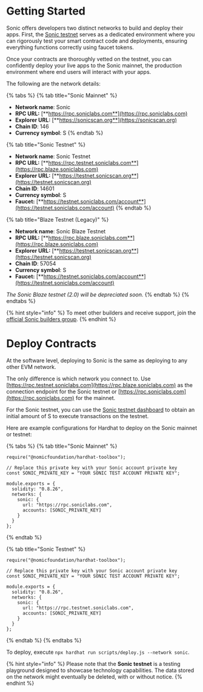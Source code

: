 # Getting Started

Sonic offers developers two distinct networks to build and deploy their apps. First, the [Sonic testnet](https://testnet.soniclabs.com/) serves as a dedicated environment where you can rigorously test your smart contract code and deployments, ensuring everything functions correctly using faucet tokens.

Once your contracts are thoroughly vetted on the testnet, you can confidently deploy your live apps to the Sonic mainnet, the production environment where end users will interact with your apps.

The following are the network details:

{% tabs %}
{% tab title="Sonic Mainnet" %}
* **Network name**: Sonic
* **RPC URL:** [**https://rpc.soniclabs.com**](https://rpc.soniclabs.com)
* **Explorer URL:** [**https://sonicscan.org**](https://sonicscan.org)
* **Chain ID**: 146
* **Currency symbol**: S
{% endtab %}

{% tab title="Sonic Testnet" %}
* **Network name**: Sonic Testnet
* **RPC URL:** [**https://rpc.testnet.soniclabs.com**](https://rpc.blaze.soniclabs.com)
* **Explorer URL:** [**https://testnet.sonicscan.org**](https://testnet.sonicscan.org)
* **Chain ID**: 14601
* **Currency symbol**: S
* **Faucet:** [**https://testnet.soniclabs.com/account**](https://testnet.soniclabs.com/account)
{% endtab %}

{% tab title="Blaze Testnet (Legacy)" %}
* **Network name**: Sonic Blaze Testnet
* **RPC URL:** [**https://rpc.blaze.soniclabs.com**](https://rpc.blaze.soniclabs.com)
* **Explorer URL:** [**https://testnet.sonicscan.org**](https://testnet.sonicscan.org)
* **Chain ID**: 57054
* **Currency symbol**: S
* **Faucet:** [**https://testnet.soniclabs.com/account**](https://testnet.soniclabs.com/account)

_The Sonic Blaze testnet (2.0) will be depreciated soon._
{% endtab %}
{% endtabs %}

{% hint style="info" %}
To meet other builders and receive support, join the [official Sonic builders group](https://t.me/SonicBuilders).
{% endhint %}

# Deploy Contracts

At the software level, deploying to Sonic is the same as deploying to any other EVM network.

The only difference is which network you connect to. Use [https://rpc.testnet.soniclabs.com](https://rpc.blaze.soniclabs.com) as the connection endpoint for the Sonic testnet or [https://rpc.soniclabs.com](https://rpc.soniclabs.com) for the mainnet.

For the Sonic testnet, you can use the [Sonic testnet dashboard](https://testnet.soniclabs.com/account) to obtain an initial amount of S to execute transactions on the testnet.

Here are example configurations for Hardhat to deploy on the Sonic mainnet or testnet:

{% tabs %}
{% tab title="Sonic Mainnet" %}
```solidity
require("@nomicfoundation/hardhat-toolbox");

// Replace this private key with your Sonic account private key
const SONIC_PRIVATE_KEY = "YOUR SONIC TEST ACCOUNT PRIVATE KEY";

module.exports = {
  solidity: "0.8.26",
  networks: {
    sonic: {
      url: "https://rpc.soniclabs.com",
      accounts: [SONIC_PRIVATE_KEY]
    }
  }
};
```


{% endtab %}

{% tab title="Sonic Testnet" %}
```solidity
require("@nomicfoundation/hardhat-toolbox");

// Replace this private key with your Sonic account private key
const SONIC_PRIVATE_KEY = "YOUR SONIC TEST ACCOUNT PRIVATE KEY";

module.exports = {
  solidity: "0.8.26",
  networks: {
    sonic: {
      url: "https://rpc.testnet.soniclabs.com",
      accounts: [SONIC_PRIVATE_KEY]
    }
  }
};
```


{% endtab %}
{% endtabs %}

To deploy, execute `npx hardhat run scripts/deploy.js --network sonic`.&#x20;

{% hint style="info" %}
Please note that the **Sonic testnet** is a testing playground designed to showcase technology capabilities. The data stored on the network might eventually be deleted, with or without notice.
{% endhint %}


